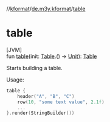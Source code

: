 //[kformat](../../index.md)/[de.m3y.kformat](index.md)/[table](table.md)

# table

[JVM]\
fun [table](table.md)(init: [Table](-table/index.md).() -&gt; [Unit](https://kotlinlang.org/api/core/kotlin-stdlib/kotlin/-unit/index.html)): [Table](-table/index.md)

Starts building a table.

Usage:

```kotlin
table {
    header("A", "B", "C")
    row(10, "some text value", 2.1f)
    ...
}.render(StringBuilder())
```